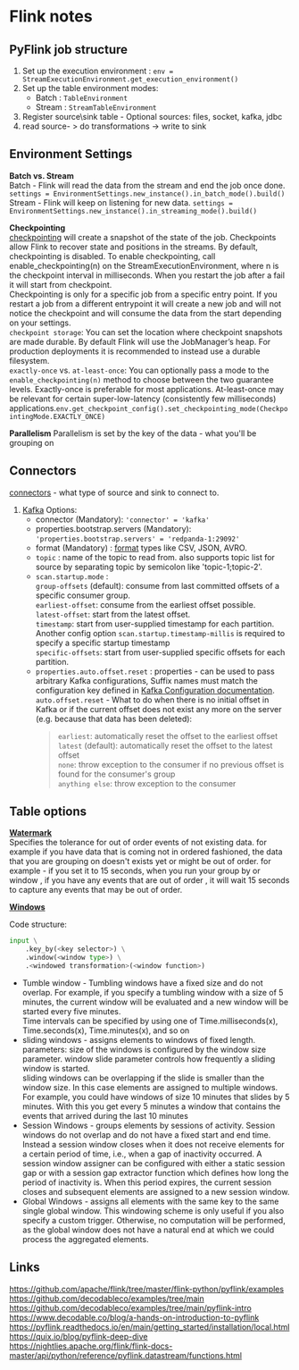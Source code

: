 # Flink notes

## PyFlink job structure

1. Set up the execution environment : `env = StreamExecutionEnvironment.get_execution_environment()`
2. Set up the table environment
    modes:
    * Batch : `TableEnvironment`
    * Stream : `StreamTableEnvironment`
3. Register source\sink table - Optional sources: files, socket, kafka, jdbc
4. read source- > do transformations -> write to sink

## Environment Settings

**Batch vs. Stream**  
Batch - Flink will read the data from the stream and end the job once done. `settings = EnvironmentSettings.new_instance().in_batch_mode().build()`  
Stream - Flink will keep on listening for new data. `settings = EnvironmentSettings.new_instance().in_streaming_mode().build()`

**Checkpointing**  
[checkpointing](https://nightlies.apache.org/flink/flink-docs-release-1.20/docs/dev/datastream/fault-tolerance/checkpointing/) will create a snapshot of the state of the job. Checkpoints allow Flink to recover state and positions in the streams. By default, checkpointing is disabled. To enable checkpointing, call enable_checkpointing(n) on the StreamExecutionEnvironment, where n is the checkpoint interval in milliseconds. When you restart the job after a fail it will start from checkpoint.  
Checkpointing is only for a specific job from a specific entry point. If you restart a job from a different entrypoint it will create a new job and will not notice the checkpoint and will consume the data from the start depending on your settings.  
`checkpoint storage`: You can set the location where checkpoint snapshots are made durable. By default Flink will use the JobManager’s heap. For production deployments it is recommended to instead use a durable filesystem.  
`exactly-once` vs. `at-least-once`: You can optionally pass a mode to the `enable_checkpointing(n)` method to choose between the two guarantee levels. Exactly-once is preferable for most applications. At-least-once may be relevant for certain super-low-latency (consistently few milliseconds) applications.`env.get_checkpoint_config().set_checkpointing_mode(CheckpointingMode.EXACTLY_ONCE)`

**Parallelism**
Parallelism is set by the key of the data - what you'll be grouping on

## Connectors

[connectors](https://nightlies.apache.org/flink/flink-docs-release-1.20/docs/connectors/table/overview/) - what type of source and sink to connect to.

1. [Kafka](https://nightlies.apache.org/flink/flink-docs-release-1.20/docs/connectors/table/kafka/)
    Options:  
    * connector (Mandatory): `'connector' = 'kafka'`
    * properties.bootstrap.servers (Mandatory): `'properties.bootstrap.servers' = 'redpanda-1:29092'`
    * format (Mandatory) : [format](https://nightlies.apache.org/flink/flink-docs-release-1.20/docs/connectors/table/formats/overview/) types like CSV, JSON, AVRO.  
    * `topic` : name of the topic to read from. also supports topic list for source by separating topic by semicolon like 'topic-1;topic-2'.
    * `scan.startup.mode` :  
        `group-offsets` (default): consume from last committed offsets of a specific consumer group.  
        `earliest-offset`: consume from the earliest offset possible.  
        `latest-offset`: start from the latest offset.  
        `timestamp`: start from user-supplied timestamp for each partition. Another config option `scan.startup.timestamp-millis` is required to specify a specific startup timestamp  
        `specific-offsets`: start from user-supplied specific offsets for each partition.
    * `properties.auto.offset.reset` :
         properties - can be used to pass arbitrary Kafka configurations, Suffix names must match the configuration key defined in [Kafka Configuration documentation](https://kafka.apache.org/documentation/#configuration).
         `auto.offset.reset` - What to do when there is no initial offset in Kafka or if the current offset does not exist any more on the server (e.g. because that data has been deleted):  
        >`earliest`: automatically reset the offset to the earliest offset  
        >`latest` (default): automatically reset the offset to the latest offset  
        >`none`: throw exception to the consumer if no previous offset is found for the consumer's group  
        >`anything else`: throw exception to the consumer

## Table options

**[Watermark](https://nightlies.apache.org/flink/flink-docs-release-1.20/docs/dev/datastream/event-time/generating_watermarks/)**  
Specifies the tolerance for out of order events of not existing data. for example if you have data that is coming not in ordered fashioned, the data that you are grouping on doesn't exists yet or might be out of order.
for example - if you set it to 15 seconds, when you run your group by or window , if you have any events that are out of order , it will wait 15 seconds to capture any events that may be out of order.  

**[Windows](https://nightlies.apache.org/flink/flink-docs-release-1.20/docs/dev/datastream/operators/windows/)**

Code structure:  
```python
input \
    .key_by(<key selector>) \
    .window(<window type>) \
    .<windowed transformation>(<window function>)
```

* Tumble window - Tumbling windows have a fixed size and do not overlap. For example, if you specify a tumbling window with a size of 5 minutes, the current window will be evaluated and a new window will be started every five minutes.  
    Time intervals can be specified by using one of Time.milliseconds(x), Time.seconds(x), Time.minutes(x), and so on
* sliding windows - assigns elements to windows of fixed length.
    parameters: size of the windows is configured by the window size parameter. window slide parameter controls how frequently a sliding window is started.  
    sliding windows can be overlapping if the slide is smaller than the window size. In this case elements are assigned to multiple windows.  
    For example, you could have windows of size 10 minutes that slides by 5 minutes. With this you get every 5 minutes a window that contains the events that arrived during the last 10 minutes
* Session Windows - groups elements by sessions of activity. Session windows do not overlap and do not have a fixed start and end time. Instead a session window closes when it does not receive elements for a certain period of time, i.e., when a gap of inactivity occurred. A session window assigner can be configured with either a static session gap or with a session gap extractor function which defines how long the period of inactivity is. When this period expires, the current session closes and subsequent elements are assigned to a new session window.
* Global Windows - assigns all elements with the same key to the same single global window. This windowing scheme is only useful if you also specify a custom trigger. Otherwise, no computation will be performed, as the global window does not have a natural end at which we could process the aggregated elements.




## Links

https://github.com/apache/flink/tree/master/flink-python/pyflink/examples
https://github.com/decodableco/examples/tree/main
https://github.com/decodableco/examples/tree/main/pyflink-intro
https://www.decodable.co/blog/a-hands-on-introduction-to-pyflink
https://pyflink.readthedocs.io/en/main/getting_started/installation/local.html
https://quix.io/blog/pyflink-deep-dive
https://nightlies.apache.org/flink/flink-docs-master/api/python/reference/pyflink.datastream/functions.html